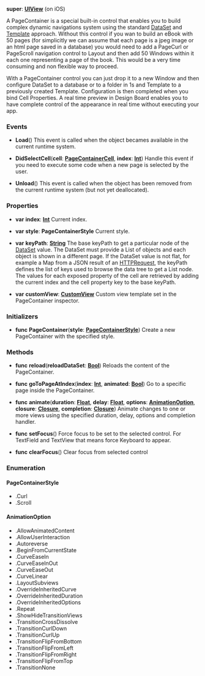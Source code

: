 **super**: **[UIView](UIView.md)** (on iOS)

A PageContainer is a special built-in control that enables you to build complex dynamic navigations system using the standard <a href="DataSet.html">DataSet</a> and <a href="CustomView.html">Template</a> approach. Without this control if you wan to build an eBook with 50 pages (for simplicitly we can assume that each page is a jpeg image or an html page saved in a database) you would need to add a PageCurl or PageScroll navigation control to Layout and then add 50 Windows within it each one representing a page of the book. This would be a very time consuming and non flexible way to proceed.

With a PageContainer control you can just drop it to a new Window and then configure DataSet to a database or to a folder in 1s and Template to a previously created Template. Configuration is then completed when you bind Cell Properties. A real time preview in Design Board enables you to have complete control of the appearance in real time without executing your app.



### Events

* **Load**()
This event is called when the object becames available in the current runtime system.

* **DidSelectCell**(**cell**: **[PageContainerCell](PageContainerCell.md)**, **index**: **[Int](../gravity/types.md)**)
Handle this event if you need to execute some code when a new page is selected by the user.

* **Unload**()
This event is called when the object has been removed from the current runtime system (but not yet deallocated).



### Properties

* **var** **index**: **[Int](../gravity/types.md)**
Current index.

* **var** **style**: **PageContainerStyle**
Current style.

* **var** **keyPath**: **[String](../gravity/types.md)**
The base keyPath to get a particular node of the <a href="DataSet.html">DataSet</a> value. The DataSet must provide a List of objects and each object is shown in a different page. If the DataSet value is not flat, for example a Map from a JSON result of an <a href="HTTPRequest.html">HTTPRequest</a>, the keyPath defines the list of keys used to browse the data tree to get a List node. The values for each exposed property of the cell are retrieved by adding the current index and the cell property key to the base keyPath.

* **var** **customView**: **[CustomView](CustomView.md)**
Custom view template set in the PageContainer inspector.



### Initializers

* **func** **PageContainer**(**style**: **<a href="#_enum_PageContainerStyle">PageContainerStyle</a>**)
Create a new PageContainer with the specified style.



### Methods

* **func** **reload**(**reloadDataSet**: **[Bool](../gravity/types.md)**)
Reloads the content of the PageContainer.

* **func** **goToPageAtIndex**(**index**: **[Int](../gravity/types.md)**, **animated**: **[Bool](../gravity/types.md)**)
Go to a specific page inside the PageContainer.

* **func** **animate**(**duration**: **[Float](../gravity/types.md)**, **delay**: **[Float](../gravity/types.md)**, **options**: **<a href="#_enum_AnimationOption">AnimationOption</a>**, **closure**: **[Closure](../gravity/closures.md)**, **completion**: **[Closure](../gravity/closures.md)**)
Animate changes to one or more views using the specified duration, delay, options and completion handler.

* **func** **setFocus**()
Force focus to be set to the selected control. For TextField and TextView that means force Keyboard to appear.

* **func** **clearFocus**()
Clear focus from selected control





### Enumeration

#### PageContainerStyle
 * .Curl
 * .Scroll

#### AnimationOption
 * .AllowAnimatedContent
 * .AllowUserInteraction
 * .Autoreverse
 * .BeginFromCurrentState
 * .CurveEaseIn
 * .CurveEaseInOut
 * .CurveEaseOut
 * .CurveLinear
 * .LayoutSubviews
 * .OverrideInheritedCurve
 * .OverrideInheritedDuration
 * .OverrideInheritedOptions
 * .Repeat
 * .ShowHideTransitionViews
 * .TransitionCrossDissolve
 * .TransitionCurlDown
 * .TransitionCurlUp
 * .TransitionFlipFromBottom
 * .TransitionFlipFromLeft
 * .TransitionFlipFromRight
 * .TransitionFlipFromTop
 * .TransitionNone



